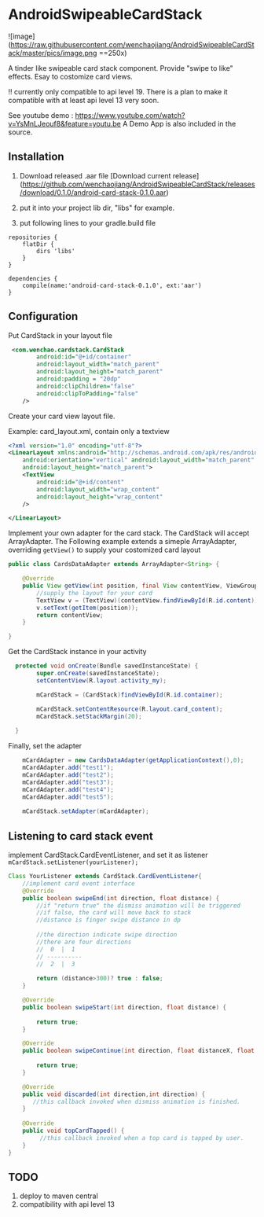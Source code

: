 AndroidSwipeableCardStack
=========================
![image](https://raw.githubusercontent.com/wenchaojiang/AndroidSwipeableCardStack/master/pics/image.png ==250x)



A tinder like swipeable card stack component. Provide "swipe to like" effects. Esay to costomize card views.

!! currently only compatible to api level 19. There is a plan to make it compatible with at least api level 13 very soon.

See youtube demo : https://www.youtube.com/watch?v=YsMnLJeouf8&feature=youtu.be
A Demo App is also included in the source.


Installation
----

1. Download released .aar file
[Download current release] (https://github.com/wenchaojiang/AndroidSwipeableCardStack/releases/download/0.1.0/android-card-stack-0.1.0.aar)

2. put it into your project lib dir, "libs" for example.

3. put following lines to your gradle.build file
```
repositories {
    flatDir {
        dirs 'libs'
    }
}

dependencies {
    compile(name:'android-card-stack-0.1.0', ext:'aar')
}
```

Configuration
-----


Put CardStack in your layout file

```xml
 <com.wenchao.cardstack.CardStack
        android:id="@+id/container"
        android:layout_width="match_parent"
        android:layout_height="match_parent"
        android:padding = "20dp"
        android:clipChildren="false"
        android:clipToPadding="false"
    />
```

Create your card view layout file.

Example: card_layout.xml, contain only a textview
```xml
<?xml version="1.0" encoding="utf-8"?>
<LinearLayout xmlns:android="http://schemas.android.com/apk/res/android"
    android:orientation="vertical" android:layout_width="match_parent"
    android:layout_height="match_parent">
    <TextView
        android:id="@+id/content"
        android:layout_width="wrap_content"
        android:layout_height="wrap_content"
    />

</LinearLayout>
```

Implement your own adapter for the card stack. The CardStack will accept ArrayAdapter.
The Following example extends a simeple ArrayAdapter<Stirng>, overriding ```getView()``` to supply your costomized card layout

```java
public class CardsDataAdapter extends ArrayAdapter<String> {

    @Override
    public View getView(int position, final View contentView, ViewGroup parent){
        //supply the layout for your card
        TextView v = (TextView)(contentView.findViewById(R.id.content));
        v.setText(getItem(position));
        return contentView;
    }

}
```
Get the CardStack instance in your activity

```java
  protected void onCreate(Bundle savedInstanceState) {
        super.onCreate(savedInstanceState);
        setContentView(R.layout.activity_my);

        mCardStack = (CardStack)findViewById(R.id.container);

        mCardStack.setContentResource(R.layout.card_content);
        mCardStack.setStackMargin(20);
        
  }
  ```
  
Finally, set the adapter 


```java
    mCardAdapter = new CardsDataAdapter(getApplicationContext(),0);
    mCardAdapter.add("test1");
    mCardAdapter.add("test2");
    mCardAdapter.add("test3");
    mCardAdapter.add("test4");
    mCardAdapter.add("test5");
    
    mCardStack.setAdapter(mCardAdapter);
```


Listening to card stack event 
----
implement CardStack.CardEventListener, and set it as listener ```mCardStack.setListener(yourListener);   ```

```java
Class YourListener extends CardStack.CardEventListener{
    //implement card event interface
    @Override
    public boolean swipeEnd(int direction, float distance) {
        //if "return true" the dismiss animation will be triggered 
        //if false, the card will move back to stack
        //distance is finger swipe distance in dp
        
        //the direction indicate swipe direction
        //there are four directions
        //  0  |  1
        // ----------
        //  2  |  3
        
        return (distance>300)? true : false;
    }

    @Override
    public boolean swipeStart(int direction, float distance) {
    
        return true;
    }

    @Override
    public boolean swipeContinue(int direction, float distanceX, float distanceY) {
        
        return true;
    }

    @Override
    public void discarded(int direction,int direction) {
       //this callback invoked when dismiss animation is finished. 
    }
    
    @Override
    public void topCardTapped() {
         //this callback invoked when a top card is tapped by user. 
    }
}
```


TODO
----

1. deploy to maven central
2. compatibility with api level 13
